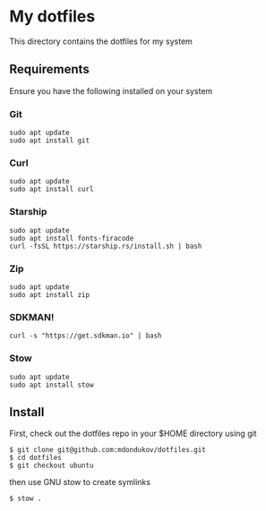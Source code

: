 # My dotfiles
This directory contains the dotfiles for my system

## Requirements
Ensure you have the following installed on your system

### Git
```
sudo apt update
sudo apt install git
```

### Curl
```
sudo apt update
sudo apt install curl
```

### Starship
```
sudo apt update
sudo apt install fonts-firacode
curl -fsSL https://starship.rs/install.sh | bash
```

### Zip
```
sudo apt update
sudo apt install zip
```

### SDKMAN!
```
curl -s "https://get.sdkman.io" | bash
```

### Stow
```
sudo apt update
sudo apt install stow
```

## Install
First, check out the dotfiles repo in your $HOME directory using git
```
$ git clone git@github.com:mdondukov/dotfiles.git
$ cd dotfiles
$ git checkout ubuntu
```
then use GNU stow to create symlinks
```
$ stow .
```
